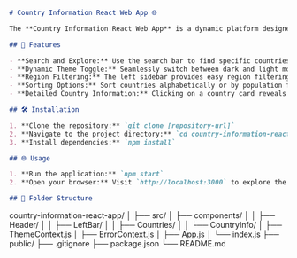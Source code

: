 
```markdown
# Country Information React Web App 🌐

The **Country Information React Web App** is a dynamic platform designed to provide users with comprehensive insights into various countries. Built entirely in React, this application offers an intuitive and responsive user interface, allowing users to explore and retrieve detailed information about different countries.

## 🚀 Features

- **Search and Explore:** Use the search bar to find specific countries and explore their information.
- **Dynamic Theme Toggle:** Seamlessly switch between dark and light modes for a personalized experience.
- **Region Filtering:** The left sidebar provides easy region filtering for quick exploration.
- **Sorting Options:** Sort countries alphabetically or by population for a customized view.
- **Detailed Country Information:** Clicking on a country card reveals detailed information about the selected country.

## 🛠️ Installation

1. **Clone the repository:** `git clone [repository-url]`
2. **Navigate to the project directory:** `cd country-information-react-app`
3. **Install dependencies:** `npm install`

## 🌐 Usage

1. **Run the application:** `npm start`
2. **Open your browser:** Visit `http://localhost:3000` to explore the Country Information React Web App.

## 📁 Folder Structure

```
country-information-react-app/
│
├── src/
│   ├── components/
│   │   ├── Header/
│   │   ├── LeftBar/
│   │   ├── Countries/
│   │   └── CountryInfo/
│   ├── ThemeContext.js
│   ├── ErrorContext.js
│   ├── App.js
│   └── index.js
├── public/
├── .gitignore
├── package.json
└── README.md
```


